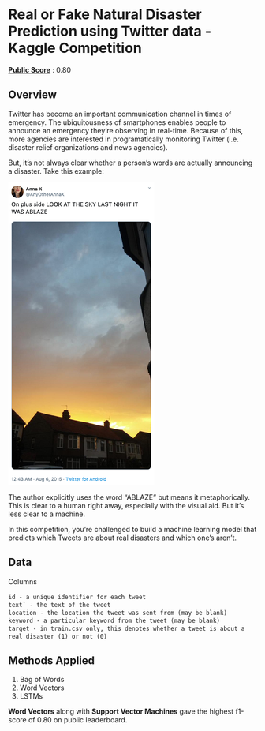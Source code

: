 # Real or Fake Natural Disaster Prediction using Twitter data - Kaggle Competition

**<u>Public Score</u>** : 0.80

## Overview

Twitter has become an important communication channel in times of emergency.
The ubiquitousness of smartphones enables people to announce an emergency they’re observing in real-time. Because of this, more agencies are interested in programatically monitoring Twitter (i.e. disaster relief organizations and news agencies).

But, it’s not always clear whether a person’s words are actually announcing a disaster. Take this example:

<img src= 'tweet_screenshot.png'>


The author explicitly uses the word “ABLAZE” but means it metaphorically. This is clear to a human right away, especially with the visual aid. But it’s less clear to a machine.

In this competition, you’re challenged to build a machine learning model that predicts which Tweets are about real disasters and which one’s aren’t.

## Data

Columns

    id - a unique identifier for each tweet
    text` - the text of the tweet
    location - the location the tweet was sent from (may be blank)
    keyword - a particular keyword from the tweet (may be blank)
    target - in train.csv only, this denotes whether a tweet is about a real disaster (1) or not (0)

## Methods Applied

1. Bag of Words
2. Word Vectors
3. LSTMs

**Word Vectors** along with **Support Vector Machines** gave the highest f1-score of 0.80 on public leaderboard.